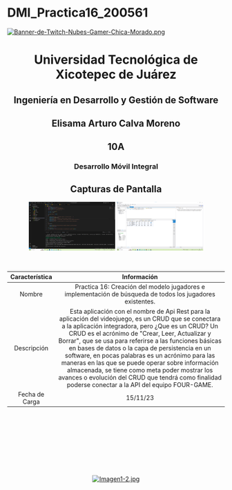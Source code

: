 # DMI_Practica16_200561

[![Banner-de-Twitch-Nubes-Gamer-Chica-Morado.png](https://i.postimg.cc/15q3LFXF/Banner-de-Twitch-Nubes-Gamer-Chica-Morado.png)](https://postimg.cc/MvzwBvyZ)

<div align="center">
  
# Universidad Tecnológica de Xicotepec de Juárez


## Ingeniería en Desarrollo y Gestión de Software
## Elisama Arturo Calva Moreno
## 10A
### Desarrollo Móvil Integral


## Capturas de Pantalla
<p align="center">
  <img src="./assets/11.png" width="200" alt="Captura de Pantalla 1">
  <img src="./assets/12.png" width="200" alt="Captura de Pantalla 2">
</p>



&nbsp;
&nbsp;


|  Característica |  Información |
| :------------: | :------------: |
| Nombre  |  Practica 16: Creación del modelo jugadores e implementación de búsqueda de todos los jugadores existentes. |
| Descripción  | Esta aplicación con el nombre de Api Rest para la aplicación del videojuego, es un CRUD que se conectara a la aplicación integradora, pero ¿Que es un CRUD? Un CRUD es el acrónimo de "Crear, Leer, Actualizar y Borrar", que se usa para referirse a las funciones básicas en bases de datos o la capa de persistencia en un software, en pocas palabras es un acrónimo para las maneras en las que se puede operar sobre información almacenada, se tiene como meta poder mostrar los avances o evolución del CRUD que tendrá como finalidad poderse conectar a la API del equipo FOUR-GAME. |
|  Fecha de Carga | 15/11/23  |

&nbsp;
&nbsp;

&nbsp;
&nbsp;

<br>
<br>
<br>
<br>

[![Imagen1-2.jpg](https://i.postimg.cc/x1swjyVj/Imagen1-2.jpg)](https://postimg.cc/0zwWcSNh)



&nbsp;
&nbsp;
